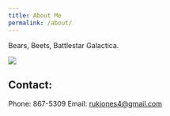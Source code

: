 ```yaml
---
title: About Me
permalink: /about/
---
```


Bears, Beets, Battlestar Galactica.

![](assets/images/kenny_about.gif)

## Contact:

Phone: 867-5309
Email: rukjones4@gmail.com